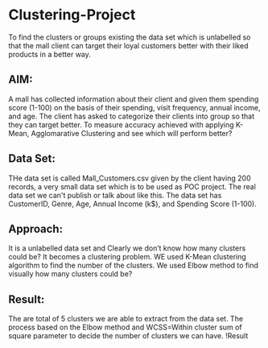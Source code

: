 # Clustering-Project

To find the clusters or groups existing the data set which is unlabelled so that the mall client can target their loyal customers better with their liked products in a better way.


## AIM:

A mall has collected information about their client and given them spending score (1-100) on the basis of their spending, visit
frequency, annual income, and age. The client has asked to categorize their clients into group so that they can target better.
To measure accuracy achieved with applying K-Mean, Agglomarative Clustering and see which will perform better?

## Data Set:

THe data set is called Mall_Customers.csv given by the client having 200 records, a very small data set which is to be used as POC project. The real data set we can't publish or talk about like this. The data set has CustomerID,	Genre,	Age,	Annual Income (k$), and 	Spending Score (1-100).


## Approach:

 It is a unlabelled data set and Clearly we don’t know how many clusters could be? It becomes a clustering problem. WE used K-Mean clustering algorithm to find the number of the clusters. We used Elbow method to find visually how many clusters could be?
 
 ## Result:
 
The are total of 5 clusters we are able to extract from the data set. The process based on the Elbow method and WCSS=Within cluster sum of square parameter to decide the number of clusters we can have.
!Result
